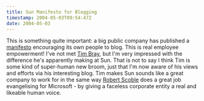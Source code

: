 ```yaml
---
title: Sun Manifesto for Blogging
timestamp: 2004-05-03T09:54:47Z
date: 2004-05-03
---
```


This is something quite important: a big public company has published a <a href='http://www.tbray.org/ongoing/When/200x/2004/05/02/PolicyMaking'>manifesto</a>   encouraging its own people to blog. This is real employee empowerment! I've not met <a href='http://www.tbray.org/ongoing/'>Tim Bray</a>, but I'm very impressed with the difference he's apparently making at Sun. That is not to say I think Tim is some kind of super-human new broom, just that I'm now  aware of his views and efforts via his interesting blog. Tim makes Sun sounds like a great company to work for in the same way <a href='http://scoble.weblogs.com/'>Robert Scoble</a> does a great job evangelising for Microsoft - by giving a faceless corporate entity a real and likeable human voice.
